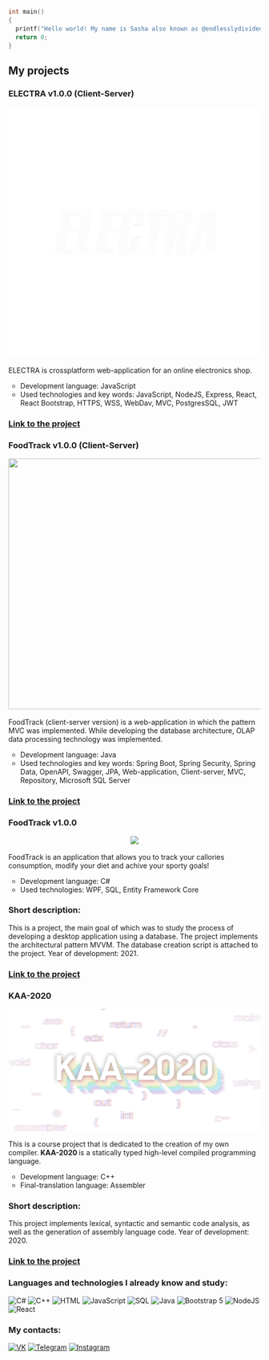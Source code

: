 ```c++
int main()
{
  printf("Hello world! My name is Sasha also known as @endlesslydivided. Welcome to my github page and have a great day!");
  return 0;
}
```
## My projects

### ELECTRA v1.0.0 (Client-Server)

<p align="center">
 <img   width="850" height="500" src="https://github.com/endlesslydivided/NODEJS-ELECTRA/blob/main/react_client/src/assets/ELECTRA.svg" />
</p>

<p>
ELECTRA is crossplatform web-application for an online electronics shop.
</p>   
  
<ul  type="circle">
<li> Development language: JavaScript</li>
<li> Used technologies and key words: JavaScript, NodeJS, Express, React, React Bootstrap, HTTPS, WSS, WebDav, MVC, PostgresSQL, JWT</li>
</ul>

### <a href="https://github.com/endlesslydivided/NODEJS-ELECTRA">Link to the project </a>

### FoodTrack v1.0.0 (Client-Server)

<p align="center">
 <img   width="850" height="500" src="https://github.com/endlesslydivided/FoodTrack-Spring-MTOPIL/blob/main/%D0%A1%D0%BA%D1%80%D0%B8%D0%BD%D1%88%D0%BE%D1%82%D1%8B/logo.png" />
</p>

<p>
FoodTrack (client-server version) is a web-application in which the pattern MVC was implemented. While developing the database architecture, OLAP data processing technology was implemented.
</p>   
  
<ul  type="circle">
<li> Development language: Java</li>
<li> Used technologies and key words: Spring Boot, Spring Security, Spring Data, OpenAPI, Swagger, JPA, Web-application, Client-server, MVC, Repository, Microsoft SQL Server</li>
</ul>

### <a href="https://github.com/endlesslydivided/FoodTrack-Spring-MTOPIL">Link to the project </a>

### FoodTrack v1.0.0

<p align="center">
 <img   width="550" src="https://github.com/endlesslydivided/FoodTrack-OOP-Course_project/blob/main/FoodTrack/Resources/foodTrackSplash.png" />
</p>

<p>
FoodTrack is an application that allows you to track your callories consumption, modify your diet and achive your sporty goals! 
</p>  
  
<ul  type="circle">
<li> Development language: C#</li>
<li> Used technologies: WPF, SQL, Entity Framework Core </li>
</ul>


  
### Short description: 
This is a project, the main goal of which was to study the process of developing a desktop application using a database. The project implements the architectural pattern MVVM. The database creation script is attached to the project. Year of development: 2021.

### <a href="https://github.com/endlesslydivided/FoodTrack-OOP-Course_project">Link to the project </a>


### KAA-2020 

<p align="center">
 <img   width="550" src="https://github.com/endlesslydivided/KAA-2020/blob/master/KAA-2020.png" />
</p>

<p >This is a course project that is dedicated to the creation of my own compiler.<b> KAA-2020 </b>   is a statically typed high-level compiled programming language.</p>


<ul   type="circle">
<li> Development language: C++</li>
<li> Final-translation language: Assembler</li>
</ul>

### Short description: 
This project implements lexical, syntactic and semantic code analysis, as well as the generation of assembly language code. Year of development: 2020.

###  <a href="https://github.com/endlesslydivided/KAA-2020 ">Link to the project </a>



### Languages and technologies I already know and study:
![C#](https://img.shields.io/badge/-C%23-090909?style=for-the-badge&logo=visual-studio&logoColor=93329e)
![C++](https://img.shields.io/badge/-C%2b%2b-090909?style=for-the-badge&logo=c%2b%2b&logoColor=b4aee8)
![HTML](https://img.shields.io/badge/-HTML-090909?style=for-the-badge&logo=html5&)
![JavaScript](https://img.shields.io/badge/-JavaScript-090909?style=for-the-badge&logo=javascript)
![SQL](https://img.shields.io/badge/-SQL-090909?style=for-the-badge&logo=microsoft-sql-server&logoColor=e40017)
![Java](https://img.shields.io/badge/-Java-090909?style=for-the-badge&logo=java&logoColor=ff7844)
![Bootstrap 5](https://img.shields.io/badge/-Bootstrap_5-090909?style=for-the-badge&logo=bootstrap&logoColor=ff7844)
![NodeJS](https://img.shields.io/badge/-NodeJS-090909?style=for-the-badge&logo=node.js)
![React](https://img.shields.io/badge/-React-090909?style=for-the-badge&logo=react)


### My contacts:
[![VK](https://img.shields.io/static/v1?label=&message=VK&color=black&style=for-the-badge&logo=vk&logoColor=blue&labelColor=black)](https://vk.com/endlesslydivided)
[![Telegram](https://img.shields.io/static/v1?label=&message=TELEGRAM&color=black&style=for-the-badge&logo=telegram)](https://t.me/endlesslydivided)
[![Instagram](https://img.shields.io/static/v1?label=&message=INSTAGRAM&color=black&style=for-the-badge&logo=instagram&logoColor=BA55D3&labelColor=black)](https://www.instagram.com/endlesslydivided/)
